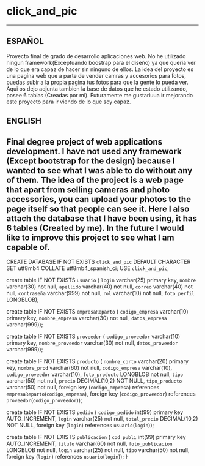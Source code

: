 # click_and_pic

-----------------------------------------------------------------------------------------------------------------------------------------------------------------------
## ESPAÑOL 
Proyecto final de grado de desarrollo aplicaciones web.
No he utilizado ningun framework(Exceptuando boostrap para el diseño) ya que queria ver de lo que era capaz de hacer sin ninguno de ellos.
La idea del proyecto es una pagina web que a parte de vender camras y accesorios para fotos, puedas subir a la propia pagina tus fotos para que la gente lo pueda ver.
Aqui os dejo adjunta tambien la base de datos que he estado utilizando, posee 6 tablas (Creadas por mi).
Futuramente me gustariuua ir mejorando este proyecto para ir viendo de lo que soy capaz.

## ENGLISH 
Final degree project of web applications development.
I have not used any framework (Except bootstrap for the design) because I wanted to see what I was able to do without any of them.
The idea of the project is a web page that apart from selling cameras and photo accessories, you can upload your photos to the page itself so that people can see it.
Here I also attach the database that I have been using, it has 6 tables (Created by me).
In the future I would like to improve this project to see what I am capable of.
-----------------------------------------------------------------------------------------------------------------------------------------------------------------------

 CREATE DATABASE IF NOT EXISTS `click_and_pic` DEFAULT CHARACTER SET utf8mb4 COLLATE utf8mb4_spanish_ci;
  USE `click_and_pic`;

  create table IF NOT EXISTS `usuario` (
  `login` varchar(25) primary key,
  `nombre` varchar(30) not null,
  `apellido` varchar(40) not null,
  `correo` varchar(40) not null,
  `contraseña` varchar(999) not null,
  `rol` varchar(10) not null,
  `foto_perfil` LONGBLOB);

  create table IF NOT EXISTS `empresaReparto` (
  `codigo_empresa` varchar(10) primary key,
  `nombre_empresa` varchar(30) not null,
  `datos_empresa` varchar(999));

  create table IF NOT EXISTS `proveedor` (
  `codigo_proveedor` varchar(10) primary key,
  `nombre_proveedor` varchar(30) not null,
  `datos_proveedor` varchar(999));

  create table IF NOT EXISTS `producto` (
  `nombre_corto` varchar(20) primary key,
  `nombre_prod` varchar(60) not null,
  `codigo_empresa` varchar(10),
  `codigo_proveedor` varchar(10),
  `foto_producto` LONGBLOB not null,
  `tipo` varchar(50) not null,
  `precio` DECIMAL(10,2) NOT NULL,
  `tipo_producto` varchar(50) not null,
  foreign key (`codigo_empresa`) references `empresaReparto`(`codigo_empresa`),
  foreign key (`codigo_proveedor`) references `proveedor`(`codigo_proveedor`));
  


  create table IF NOT EXISTS `pedido` (
  `codigo_pedido` int(99) primary key AUTO_INCREMENT,
  `login` varchar(25) not null,
  `total_precio` DECIMAL(10,2) NOT NULL,
  foreign key (`login`) references `usuario`(`login`));
  


  create table IF NOT EXISTS `publicacion` (
  `cod_publi` int(99) primary key AUTO_INCREMENT,
  `titulo` varchar(60) not null,
  `foto_publicacion` LONGBLOB not null,
  `login` varchar(25) not null,
  `tipo` varchar(50) not null,
  foreign key (`login`) references `usuario`(`login`));
  }


